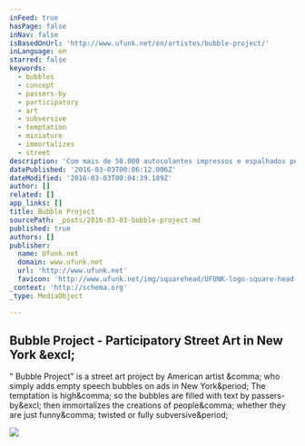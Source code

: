 ```yaml
---
inFeed: true
hasPage: false
inNav: false
isBasedOnUrl: 'http://www.ufunk.net/en/artistes/bubble-project/'
inLanguage: en
starred: false
keywords:
  - bubbles
  - concept
  - passers-by
  - participatory
  - art
  - subversive
  - temptation
  - miniature
  - immortalizes
  - street
description: 'Com mais de 50.000 autocolantes impressos e espalhados pelo mundo fora, este é um dos projectos de Ji Lee, um dos directores criativos do Facebook. Nascido na Coreia do Sul, criado no Brasil, residente em Nova Iorque, iniciou este Bubble Project em 2002. O objectivo é desconstruir o monólogo produzido pelos excessivos anúncios urbanos, uma forma de “responder” ao que é imposto.  Ainda não o vimos chegar a Portugal, aqui fica a sugestão; no site do projecto encontram-se os autocolantes disponíveis para download e até uma receita para uma cola orgânica e low cost.'
datePublished: '2016-03-03T00:06:12.006Z'
dateModified: '2016-03-03T00:04:39.189Z'
author: []
related: []
app_links: []
title: Bubble Project
sourcePath: _posts/2016-03-03-bubble-project.md
published: true
authors: []
publisher:
  name: Ufunk.net
  domain: www.ufunk.net
  url: 'http://www.ufunk.net'
  favicon: 'http://www.ufunk.net/img/squarehead/UFUNK-logo-square-head-favicon.png'
_context: 'http://schema.org'
_type: MediaObject

---
```

<article style=""><h1>Bubble Project - Participatory Street Art in New York &amp;excl;</h1><p>" Bubble Project" is a street art project by American artist &amp;comma; who simply adds empty speech bubbles on ads in New York&amp;period; The temptation is high&amp;comma; so the bubbles are filled with text by passers-by&amp;excl; then immortalizes the creations of people&amp;comma; whether they are just funny&amp;comma; twisted or fully subversive&amp;period;</p><img src="http://www.ufunk.net/wp-content/uploads/2012/12/Bubble-Project-ji-lee-street-art-11.jpg" /></article>
